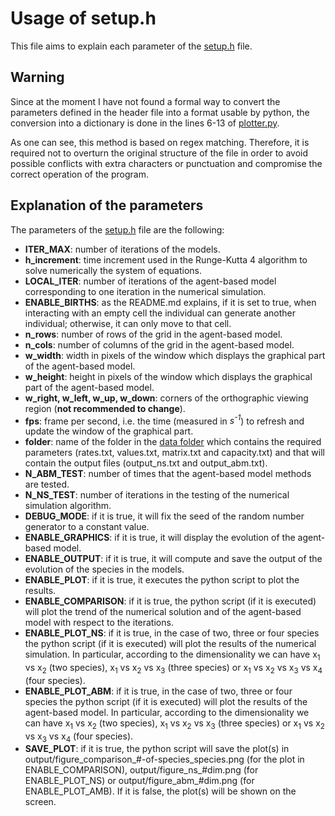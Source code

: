 # Usage of setup.h
This file aims to explain each parameter of the [setup.h](https://github.com/tommasomarzi/Competitive-Lotka-Volterra/blob/master/utilities/setup.h) file.

## Warning
Since at the moment I have not found a formal way to convert the parameters defined in the header file into a format usable by python, the conversion into a dictionary is done in the lines 6-13 of [plotter.py](https://github.com/tommasomarzi/Competitive-Lotka-Volterra/blob/master/utilities/plotter.py). 

As one can see, this method is based on regex matching. 
Therefore, it is required not to overturn the original structure of the file in order to avoid possible conflicts with extra characters or punctuation and compromise the correct operation of the program.

## Explanation of the parameters
The parameters of the [setup.h](https://github.com/tommasomarzi/Competitive-Lotka-Volterra/blob/master/utilities/setup.h) file are the following:
*   **ITER_MAX**: number of iterations of the models.
*   **h_increment**: time increment used in the Runge-Kutta 4 algorithm to solve numerically the system of equations.
*   **LOCAL_ITER**: number of iterations of the agent-based model corresponding to one iteration in the numerical simulation.
*   **ENABLE_BIRTHS**: as the README.md explains, if it is set to true, when interacting with an empty cell the individual can generate another individual; otherwise, it can only move to that cell.
*   **n_rows**: number of rows of the grid in the agent-based model.
*   **n_cols**: number of columns of the grid in the agent-based model.
*   **w_width**: width in pixels of the window which displays the graphical part of the agent-based model.
*   **w_height**: height in pixels of the window which displays the graphical part of the agent-based model.
*   **w_right, w_left, w_up, w_down**: corners of the orthographic viewing region (**not recommended to change**).
*   **fps**: frame per second, i.e. the time (measured in *s<sup>-1</sup>*) to refresh and update the window of the graphical part.
*   **folder**: name of the folder in the [data folder](https://github.com/tommasomarzi/Competitive-Lotka-Volterra/tree/master/data) which contains the required parameters (rates.txt, values.txt, matrix.txt and capacity.txt) and that will contain the output files (output_ns.txt and output_abm.txt).
*   **N_ABM_TEST**: number of times that the agent-based model methods are tested.
*   **N_NS_TEST**: number of iterations in the testing of the numerical simulation algorithm.
*   **DEBUG_MODE**: if it is true, it will fix the seed of the random number generator to a constant value.
*   **ENABLE_GRAPHICS**: if it is true, it will display the evolution of the agent-based model.
*   **ENABLE_OUTPUT**: if it is true, it will compute and save the output of the evolution of the species in the models.
*   **ENABLE_PLOT**: if it is true, it executes the python script to plot the results.
*   **ENABLE_COMPARISON**: if it is true, the python script (if it is executed) will plot the trend of the numerical solution and of the agent-based model with respect to the iterations.
*   **ENABLE_PLOT_NS**: if it is true, in the case of two, three or four species the python script (if it is executed) will plot the results of the numerical simulation. In particular, according to the dimensionality we can have x<sub>1</sub> vs x<sub>2</sub> (two species), x<sub>1</sub> vs x<sub>2</sub> vs x<sub>3</sub> (three species) or x<sub>1</sub> vs x<sub>2</sub> vs x<sub>3</sub> vs x<sub>4</sub> (four species).
*   **ENABLE_PLOT_ABM**: if it is true, in the case of two, three or four species the python script (if it is executed) will plot the results of the agent-based model. In particular, according to the dimensionality we can have x<sub>1</sub> vs x<sub>2</sub> (two species), x<sub>1</sub> vs x<sub>2</sub> vs x<sub>3</sub> (three species) or x<sub>1</sub> vs x<sub>2</sub> vs x<sub>3</sub> vs x<sub>4</sub> (four species).
*   **SAVE_PLOT**: if it is true, the python script will save the plot(s) in output/figure_comparison_#-of-species_species.png (for the plot in ENABLE_COMPARISON), output/figure_ns_#dim.png (for ENABLE_PLOT_NS) or output/figure_abm_#dim.png (for ENABLE_PLOT_AMB). If it is false, the plot(s) will be shown on the screen. 